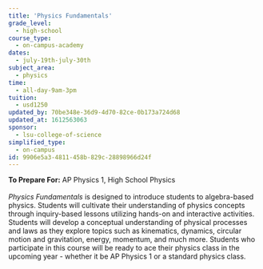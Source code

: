 ```yaml
---
title: 'Physics Fundamentals'
grade_level:
  - high-school
course_type:
  - on-campus-academy
dates:
  - july-19th-july-30th
subject_area:
  - physics
time:
  - all-day-9am-3pm
tuition:
  - usd1250
updated_by: 70be348e-36d9-4d70-82ce-0b173a724d68
updated_at: 1612563063
sponsor:
  - lsu-college-of-science
simplified_type:
  - on-campus
id: 9906e5a3-4811-458b-829c-28898966d24f
---
```

<b>To Prepare For:</b> AP Physics 1, High School Physics<br><br>
<i>Physics Fundamentals</i> is designed to introduce students to algebra-based physics. Students will cultivate their understanding of physics concepts through inquiry-based lessons utilizing hands-on and interactive activities. Students will develop a conceptual understanding of physical processes and laws as they explore topics such as kinematics, dynamics, circular motion and gravitation, energy, momentum, and much more. Students who participate in this course will be ready to ace their physics class in the upcoming year - whether it be AP Physics 1 or a standard physics class.